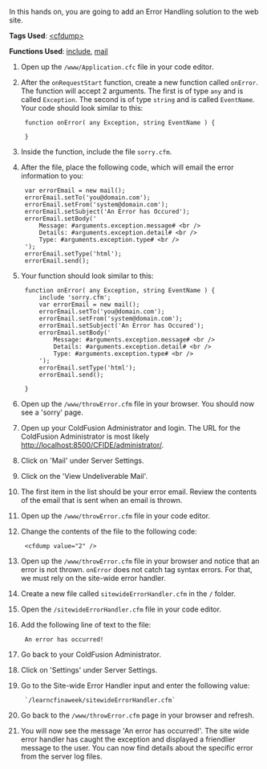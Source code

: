 In this hands on, you are going to add an Error Handling solution to the web site.

**Tags Used**: [\<cfdump>](https://helpx.adobe.com/coldfusion/cfml-reference/coldfusion-tags/tags-d-e/cfdump.html)

**Functions Used**: [include](https://helpx.adobe.com/coldfusion/cfml-reference/coldfusion-tags/tags-i/cfinclude.html), [mail](https://helpx.adobe.com/coldfusion/cfml-reference/coldfusion-tags/tags-m-o/cfmail.html)

1. Open up the `/www/Application.cfc` file in your code editor.
1. After the `onRequestStart` function, create a new function called `onError`. The function will accept 2 arguments. The first is of type `any` and is called `Exception`. The second is of type `string` and is called `EventName`. Your code should look similar to this:

        function onError( any Exception, string EventName ) {

        }

1. Inside the function, include the file `sorry.cfm`.
1. After the file, place the following code, which will email the error information to you:

        var errorEmail = new mail();
        errorEmail.setTo('you@domain.com');
        errorEmail.setFrom('system@domain.com');
        errorEmail.setSubject('An Error has Occured');
        errorEmail.setBody('
            Message: #arguments.exception.message# <br />
            Details: #arguments.exception.detail# <br />
            Type: #arguments.exception.type# <br />
        ');
        errorEmail.setType('html');
        errorEmail.send();

1. Your function should look similar to this:

        function onError( any Exception, string EventName ) {
            include 'sorry.cfm';
            var errorEmail = new mail();
            errorEmail.setTo('you@domain.com');
            errorEmail.setFrom('system@domain.com');
            errorEmail.setSubject('An Error has Occured');
            errorEmail.setBody('
                Message: #arguments.exception.message# <br />
                Details: #arguments.exception.detail# <br />
                Type: #arguments.exception.type# <br />
            ');
            errorEmail.setType('html');
            errorEmail.send();

        }

1. Open up the `/www/throwError.cfm` file in your browser. You should now see a 'sorry' page.
1. Open up your ColdFusion Administrator and login. The URL for the ColdFusion Administrator is most likely [http://localhost:8500/CFIDE/administrator/](http://localhost:8500/CFIDE/administrator/).
1. Click on 'Mail' under Server Settings.
1. Click on the 'View Undeliverable Mail'.
1. The first item in the list should be your error email. Review the contents of the email that is sent when an email is thrown.
1. Open up the `/www/throwError.cfm` file in your code editor.
1. Change the contents of the file to the following code:

        <cfdump value="2" />

1. Open up the `/www/throwError.cfm` file in your browser and notice that an error is not thrown. `onError` does not catch tag syntax errors. For that, we must rely on the site-wide error handler.
1. Create a new file called `sitewideErrorHandler.cfm` in the `/` folder.
1. Open the `/sitewideErrorHandler.cfm` file in your code editor.
1. Add the following line of text to the file:

        An error has occurred!

1. Go back to your ColdFusion Administrator.
1. Click on 'Settings' under Server Settings.
1. Go to the Site-wide Error Handler input and enter the following value:

        `/learncfinaweek/sitewideErrorHandler.cfm`

1. Go back to the `/www/throwError.cfm` page in your browser and refresh.
1. You will now see the message 'An error has occurred!'. The site wide error handler has caught the exception and displayed a friendlier message to the user. You can now find details about the specific error from the server log files.